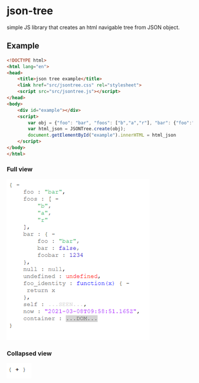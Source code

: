 json-tree
=========

simple JS library that creates an html navigable tree from JSON object.

Example
------------


```html
<!DOCTYPE html>
<html lang="en">
<head>
	<title>json tree example</title>
	<link href="src/jsontree.css" rel="stylesheet">
	<script src="src/jsontree.js"></script>
</head>
<body>
	<div id="example"></div>
	<script>
		var obj = {"foo": "bar", "foos": ["b","a","r"], "bar": {"foo":"bar", "bar":false, "foobar":1234}};
		var html_json = JSONTree.create(obj);
		document.getElementById("example").innerHTML = html_json
	</script>
</body>
</html>
```
### Full view

![example 1](imgs/example_1.png)

### Collapsed view

![example 2](imgs/example_2.png)




